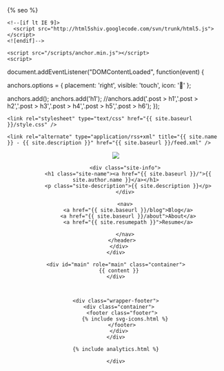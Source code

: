 <!DOCTYPE html>
<html>
  <head>
    {% seo %}

    <!--[if lt IE 9]>
      <script src="http://html5shiv.googlecode.com/svn/trunk/html5.js"></script>
    <![endif]-->

    <script src="/scripts/anchor.min.js"></script>
    <script>
    

document.addEventListener("DOMContentLoaded", function(event) {
 
  
  anchors.options = {
  placement: 'right',
  visible: 'touch',
  icon: ''
};
  
  anchors.add();
  anchors.add('h1');
  //anchors.add('.post > h1','.post > h2','.post > h3','.post > h4','.post > h5','.post > h6');
});

</script>
    
    <link rel="stylesheet" type="text/css" href="{{ site.baseurl }}/style.css" />
    
    <link rel="alternate" type="application/rss+xml" title="{{ site.name }} - {{ site.description }}" href="{{ site.baseurl }}/feed.xml" />

    
  </head>
  <script>anchors.options.placement = 'left';anchors.add('.post-content > h2, .post-content > h3, .post-content > h4, .post-content > h5, .post-content > h6');</script>
  <body>
  <div id="bg">
      <img src="{{ page.bgimg}}" alt="">
  </div>
  <div id="page-wrap">
    <div class="wrapper-masthead">
      <div class="container">
        <header class="masthead clearfix">
          <a href="{{ site.baseurl }}/" class="site-avatar"><img src="{{ site.avatar }}" /></a>

          <div class="site-info">
            <h1 class="site-name"><a href="{{ site.baseurl }}/">{{ site.author.name }}</a></h1>
            <p class="site-description">{{ site.description }}</p>
          </div>

          <nav>
            <a href="{{ site.baseurl }}/blog">Blog</a>
            <a href="{{ site.baseurl }}/about">About</a>
            <a href="{{ site.resumepath }}">Resume</a>
            
          </nav>
        </header>
      </div>
    </div>
  
    <div id="main" role="main" class="container">
      {{ content }}
    </div>

  

    <div class="wrapper-footer">
      <div class="container">
        <footer class="footer">
          {% include svg-icons.html %}
        </footer>
      </div>
    </div>

    {% include analytics.html %}
    
    </div>
    
  </body>
</html>
